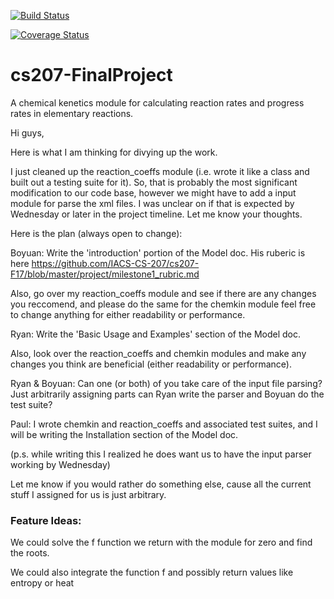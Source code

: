 [![Build Status](https://travis-ci.org/cs207-g1/cs207-FinalProject.svg?branch=master)](https://travis-ci.org/cs207-g1/cs207-FinalProject)

[![Coverage Status](https://coveralls.io/repos/github/cs207-g1/cs207-FinalProject/badge.svg?branch=master)](https://coveralls.io/github/cs207-g1/cs207-FinalProject?branch=master)

# cs207-FinalProject

A chemical kenetics module for calculating reaction rates and progress rates in elementary reactions.

Hi guys, 

Here is what I am thinking for divying up the work.

I just cleaned up the reaction_coeffs module (i.e. wrote it like a class and built out a testing suite for it).  So, that is probably the most significant modification to our code base, however we might have to add a input module for parse the xml files.  I was unclear on if that is expected by Wednesday or later in the project timeline.  Let me know your thoughts.

Here is the plan (always open to change):

Boyuan: Write the 'introduction' portion of the Model doc.  His ruberic is here https://github.com/IACS-CS-207/cs207-F17/blob/master/project/milestone1_rubric.md 
	
Also, go over my reaction_coeffs module and see if there are any changes you reccomend, and please do the same for the chemkin module feel free to change anything for either readability or performance.

Ryan: Write the 'Basic Usage and Examples' section of the Model doc. 

Also, look over the reaction_coeffs and chemkin modules and make any changes you think are beneficial (either readability or performance). 

Ryan & Boyuan:  Can one (or both) of you take care of the input file parsing? Just arbitrarily assigning parts can Ryan write the parser and Boyuan do the test suite? 

Paul: I wrote chemkin and reaction_coeffs and associated test suites, and I will be writing the Installation section of the Model doc.

(p.s. while writing this I realized he does want us to have the input parser working by Wednesday)

Let me know if you would rather do something else, cause all the current stuff I assigned for us is just arbitrary.

 ### Feature Ideas:
 We could solve the f function we return with the module for zero and find the roots.
 
 We could also integrate the function f and possibly return values like entropy or heat
 
